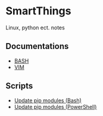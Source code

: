 # SmartThings
Linux, python ect. notes

## Documentations
* [BASH](/BASH.md)
* [VIM](/VIM.md)
## Scripts
* [Update pip modules (Bash)](/update_pip_modules.sh)
* [Update pip modules (PowerShell)](/update_pip_modules.ps1)


